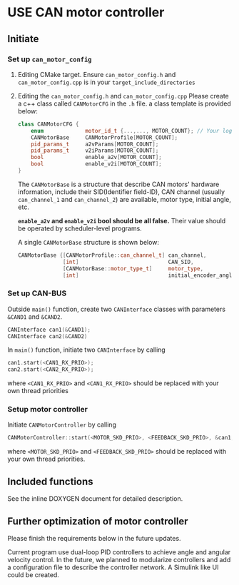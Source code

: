 # USE CAN motor controller

## Initiate

### Set up `can_motor_config`

1. Editing CMake target. Ensure `can_motor_config.h` and `can_motor_config.cpp` is in your `target_include_directories`
2. Editing the `can_motor_config.h` and `can_motor_config.cpp`
Please create a c++ class called `CANMotorCFG` in the `.h` file.
a class template is provided below:
   ```c++
   class CANMotorCFG {
       enum             motor_id_t {...,..., MOTOR_COUNT}; // Your logical motor id
       CANMotorBase     CANMotorProfile[MOTOR_COUNT];
       pid_params_t     a2vParams[MOTOR_COUNT];
       pid_params_t     v2iParams[MOTOR_COUNT];
       bool             enable_a2v[MOTOR_COUNT];
       bool             enable_v2i[MOTOR_COUNT];
   }
   ```
   The `CANMotorBase` is a structure that describe CAN motors' hardware information, include
   their SID(Identifier field-ID), CAN channel (usually `can_channel_1` and `can_channel_2`) 
   are available, motor type, initial angle, etc.

   **`enable_a2v` and `enable_v2i` bool should be all false.** Their value should be operated by scheduler-level programs.
   
   A single `CANMotorBase` structure is shown below:
   ```c++
   CANMotorBase {[CANMotorProfile::can_channel_t] can_channel,
                 [int]                            CAN_SID,
                 [CANMotorBase::motor_type_t]     motor_type,
                 [int]                            initial_encoder_angle
   ```
### Set up CAN-BUS
Outside `main()` function, create two `CANInterface` classes with parameters `&CAND1` and `&CAND2`.
   ```c++
   CANInterface can1(&CAND1);
   CANInterface can2(&CAND2)
   ```
   In `main()` function, initiate two `CANInterface` by calling
   ```c++
   can1.start(<CAN1_RX_PRIO>);
   can2.start(<CAN2_RX_PRIO>);
   ```
   where `<CAN1_RX_PRIO>` and `<CAN1_RX_PRIO>` should be replaced with your own thread priorities
### Setup motor controller
   Initiate `CANMotorController` by calling
   ```c++
   CANMotorController::start(<MOTOR_SKD_PRIO>, <FEEDBACK_SKD_PRIO>, &can1, &can2);
   ```
   where `<MOTOR_SKD_PRIO>` and `<FEEDBACK_SKD_PRIO>` should be replaced with your own thread priorities.

## Included functions
See the inline DOXYGEN document for detailed description.




## Further optimization of motor controller
Please finish the requirements below in the future updates.

Current program use dual-loop PID controllers to achieve angle and angular velocity control. In the future, we planned to
modularize controllers and add a configuration file to describe the controller network. A Simulink like UI could be created.